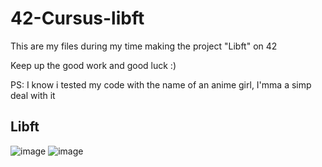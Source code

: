 # 42-Cursus-libft
This are my files during my time making the project "Libft" on 42

Keep up the good work and good luck :)

PS: I know i tested my code with the name of an anime girl, I'mma a simp deal with it

## Libft

![image](https://user-images.githubusercontent.com/117469751/207933824-58532939-51ca-47c9-a831-4d25a6c84213.png)
![image](https://user-images.githubusercontent.com/117469751/207933874-05deb4bc-d8f8-4f32-9727-2f0aab9fbd81.png)

